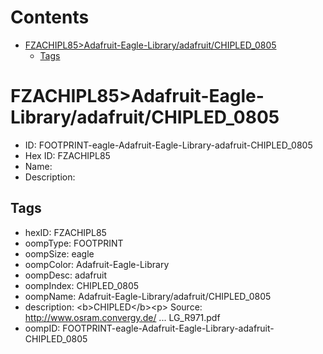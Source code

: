 



Contents
========

* [FZACHIPL85>Adafruit-Eagle-Library/adafruit/CHIPLED_0805](#fzachipl85adafruit-eagle-libraryadafruitchipled_0805)
	* [Tags](#tags)

# FZACHIPL85>Adafruit-Eagle-Library/adafruit/CHIPLED_0805

- ID: FOOTPRINT-eagle-Adafruit-Eagle-Library-adafruit-CHIPLED_0805
- Hex ID: FZACHIPL85
- Name: 
- Description: 

## Tags

- hexID: FZACHIPL85
- oompType: FOOTPRINT
- oompSize: eagle
- oompColor: Adafruit-Eagle-Library
- oompDesc: adafruit
- oompIndex: CHIPLED_0805
- oompName: Adafruit-Eagle-Library/adafruit/CHIPLED_0805
- description: &lt;b&gt;CHIPLED&lt;/b&gt;&lt;p&gt;
Source: http://www.osram.convergy.de/ ... LG_R971.pdf
- oompID: FOOTPRINT-eagle-Adafruit-Eagle-Library-adafruit-CHIPLED_0805
